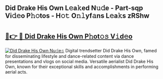 ## Did Drake His Own L𝚎a𝚔ed N𝚞𝚍e - Part-sqp Vi𝚍𝚎o P𝚑𝚘tos - H𝚘𝚝 O𝚗𝚕yf𝚊ns L𝚎a𝚔s zRShw

# <h2><a href="http://kf89431.oniu.top/?m=Did+Drake+His+Own">🔗👉 🔴 Did Drake His Own P𝚑ot𝚘𝚜 V𝚒d𝚎o</a></h2>

[![Did Drake His Own Nu𝚍e𝚜](https://i.imgur.com/0qMVB7G.gif)](http://kf89431.oniu.top/?m=Did+Drake+His+Own)
Digital trendsetter Did Drake His Own, famed for disseminating lifestyle and dance-related content via dance presentations and vlogs on social media. Versatile aerialist Did Drake His Own, known for their exceptional skills and accomplishments in performing aerial acts.  
